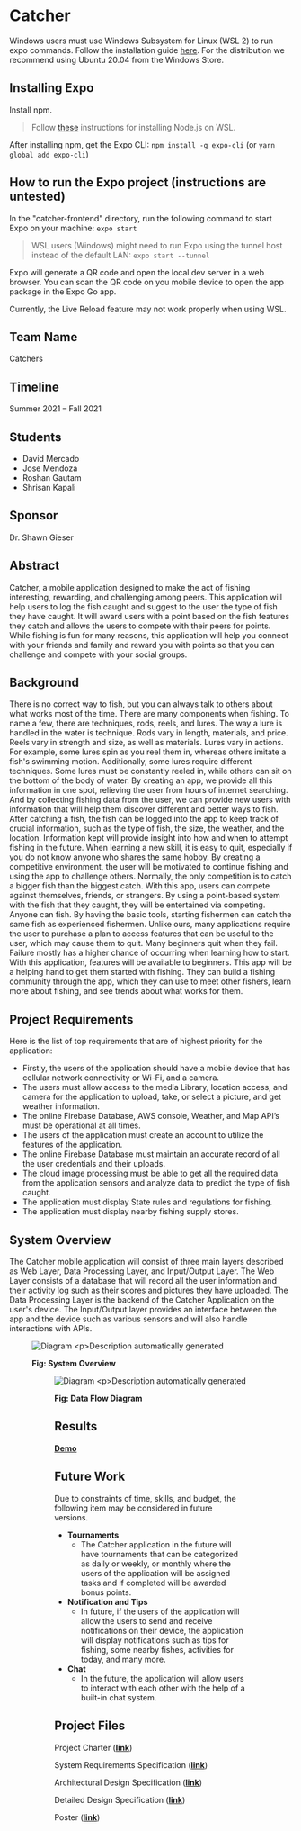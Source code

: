 # Catcher

Windows users must use Windows Subsystem for Linux (WSL 2) to run expo commands. Follow the installation guide [here](https://docs.microsoft.com/en-us/windows/wsl/install-win10). For the distribution we recommend using Ubuntu 20.04 from the Windows Store.

## Installing Expo

Install npm.

> Follow [these](https://docs.microsoft.com/en-us/windows/dev-environment/javascript/nodejs-on-wsl#install-nvm-nodejs-and-npm) instructions for installing Node.js on WSL.

After installing npm, get the Expo CLI: ```npm install -g expo-cli``` (or ```yarn global add expo-cli```)

## How to run the Expo project (instructions are untested)

In the "catcher-frontend" directory, run the following command to start Expo on your machine: ```expo start```

> WSL users (Windows) might need to run Expo using the tunnel host instead of the default LAN: ```expo start --tunnel```

Expo will generate a QR code and open the local dev server in a web browser. You can scan the QR code on you mobile device to open the app package in the Expo Go app.

Currently, the Live Reload feature may not work properly when using WSL.

<!-- wp:heading -->
<h2><strong>Team Name</strong></h2>
<!-- /wp:heading -->

<!-- wp:paragraph -->
<p>Catchers</p>
<!-- /wp:paragraph -->

<!-- wp:heading -->
<h2><strong>Timeline</strong></h2>
<!-- /wp:heading -->

<!-- wp:paragraph -->
<p>Summer 2021 – Fall 2021</p>
<!-- /wp:paragraph -->

<!-- wp:heading -->
<h2><strong>Students</strong></h2>
<!-- /wp:heading -->

<!-- wp:list -->
<ul><li>David Mercado</li><li>Jose Mendoza</li><li>Roshan Gautam</li><li>Shrisan Kapali</li></ul>
<!-- /wp:list -->

<!-- wp:heading -->
<h2><strong>Sponsor</strong></h2>
<!-- /wp:heading -->

<!-- wp:paragraph -->
<p>Dr. Shawn Gieser</p>
<!-- /wp:paragraph -->

<!-- wp:heading -->
<h2><strong>Abstract</strong></h2>
<!-- /wp:heading -->

<!-- wp:paragraph -->
<p>Catcher, a mobile application designed to make the act of fishing interesting, rewarding, and challenging among peers. This application will help users to log the fish caught and suggest to the user the type of fish they have caught. It will award users with a point based on the fish features they catch and allows the users to compete with their peers for points. While fishing is fun for many reasons, this application will help you connect with your friends and family and reward you with points so that you can challenge and compete with your social groups.&nbsp;</p>
<!-- /wp:paragraph -->

<!-- wp:heading -->
<h2><strong>Background</strong></h2>
<!-- /wp:heading -->

<!-- wp:paragraph -->
<p>There is no correct way to fish, but you can always talk to others about what works most of the time. There are many components when fishing. To name a few, there are techniques, rods, reels, and lures. The way a lure is handled in the water is technique. Rods vary in length, materials, and price. Reels vary in strength and size, as well as materials. Lures vary in actions. For example, some lures spin as you reel them in, whereas others imitate a fish's swimming motion. Additionally, some lures require different techniques. Some lures must be constantly reeled in, while others can sit on the bottom of the body of water. By creating an app, we provide all this information in one spot, relieving the user from hours of internet searching. And by collecting fishing data from the user, we can provide new users with information that will help them discover different and better ways to fish. After catching a fish, the fish can be logged into the app to keep track of crucial information, such as the type of fish, the size, the weather, and the location. Information kept will provide insight into how and when to attempt fishing in the future. When learning a new skill, it is easy to quit, especially if you do not know anyone who shares the same hobby. By creating a competitive environment, the user will be motivated to continue fishing and using the app to challenge others. Normally, the only competition is to catch a bigger fish than the biggest catch. With this app, users can compete against themselves, friends, or strangers. By using a point-based system with the fish that they caught, they will be entertained via competing. Anyone can fish. By having the basic tools, starting fishermen can catch the same fish as experienced fishermen. Unlike ours, many applications require the user to purchase a plan to access features that can be useful to the user, which may cause them to quit. Many beginners quit when they fail. Failure mostly has a higher chance of occurring when learning how to start. With this application, features will be available to beginners. This app will be a helping hand to get them started with fishing. They can build a fishing community through the app, which they can use to meet other fishers, learn more about fishing, and see trends about what works for them.</p>
<!-- /wp:paragraph -->

<!-- wp:heading -->
<h2><strong>Project Requirements</strong></h2>
<!-- /wp:heading -->

<!-- wp:paragraph -->
<p>Here is the list of top requirements that are of highest priority for the application:</p>
<!-- /wp:paragraph -->

<!-- wp:list -->
<ul><li>Firstly, the users of the application should have a mobile device that has cellular network connectivity or Wi-Fi, and a camera.</li><li>The users must allow access to the media Library, location access, and camera for the application to upload, take, or select a picture, and get weather information.&nbsp;</li><li>The online Firebase Database, AWS console, Weather, and Map API’s must be operational at all times.</li><li>The users of the application must create an account to utilize the features of the application.</li><li>The online Firebase Database must maintain an accurate record of all the user credentials and their uploads.&nbsp;</li><li>The cloud image processing must be able to get all the required data from the application sensors and analyze data to predict the type of fish caught.</li><li>The application must display State rules and regulations for fishing.</li><li>The application must display nearby fishing supply stores.</li></ul>
<!-- /wp:list -->

<!-- wp:heading -->
<h2><strong>System Overview</strong></h2>
<!-- /wp:heading -->

<!-- wp:paragraph -->
<p>The Catcher mobile application will consist of three main layers described as Web Layer, Data Processing Layer, and Input/Output Layer. The Web Layer consists of a database that will record all the user information and their activity log such as their scores and pictures they have uploaded. The Data Processing Layer is the backend of the Catcher Application on the user's device. The Input/Output layer provides an interface between the app and the device such as various sensors and will also handle interactions with APIs.&nbsp;</p>
<!-- /wp:paragraph -->

<!-- wp:image -->
<figure class="wp-block-image"><img src="https://lh4.googleusercontent.com/pw9OzNLEgq6p40Kg0xJVULJfUAeGI5U33R1GOsA-IGd7UyO8YiqamF8DaKo26ikyHAEiOrJUH3-hJABiBe2MYJRrFRHeipmWMwhgrJqyy4OWkNOqRrhGVU1cbONYz1iuQZ6iA3E" alt="Diagram

Description automatically generated"/></figure>
<!-- /wp:image -->

<!-- wp:paragraph {"align":"center"} -->
<p class="has-text-align-center"><strong> Fig: System Overview</strong></p>
<!-- /wp:paragraph -->

<!-- wp:image -->
<figure class="wp-block-image"><img src="https://lh5.googleusercontent.com/_OT2bz98B4hJcwS-1OltHgc6T4RPvZbluiBpNXQf9Nt_G8AZ21zomsLRLHKU4_n8yAK5Fi7EcHGuUXG0g2I1zbez0b8zYWMneC2jy6j_RN96vyN4zdqePasGK1fkVCcdOf7Chxc" alt="Diagram

Description automatically generated"/></figure>
<!-- /wp:image -->

<!-- wp:paragraph {"align":"center"} -->
<p class="has-text-align-center"><strong>Fig: Data Flow Diagram</strong></p>
<!-- /wp:paragraph -->

<!-- wp:heading -->
<h2><strong>Results</strong></h2>
<!-- /wp:heading -->

<!-- wp:paragraph -->
<a href="https://www.youtube.com/watch?v=8xErcC7ZlZA&ab_channel=ShrisanKapali" data-type="URL" target="_blank" rel="noreferrer noopener"><strong>Demo</strong></a>
<!-- /wp:paragraph -->

<!-- wp:heading -->
<h2><strong>Future Work</strong></h2>
<!-- /wp:heading -->

<!-- wp:paragraph -->
<p>Due to constraints of time, skills, and budget, the following item may be considered in future versions.</p>
<!-- /wp:paragraph -->

<!-- wp:list -->
<ul><li><strong>Tournaments</strong><ul><li>The Catcher application in the future will have tournaments that can be categorized as daily or weekly, or monthly where the users of the application will be assigned tasks and if completed will be awarded bonus points.&nbsp;</li></ul></li><li><strong>Notification and Tips</strong><ul><li>In future, if the users of the application will allow the users to send and receive notifications on their device, the application will display notifications such as tips for fishing, some nearby fishes, activities for today, and many more.&nbsp;</li></ul></li><li><strong>Chat</strong><ul><li>In the future, the application will allow users to interact with each other with the help of a built-in chat system.</li></ul></li></ul>
<!-- /wp:list -->

<!-- wp:heading -->
<h2><strong>Project Files</strong></h2>
<!-- /wp:heading -->

<!-- wp:paragraph -->
<p>Project Charter (<a href="https://drive.google.com/file/d/1LtvG_WNYiwkkfBKLxX9H0A2NaG1b36S9/view?usp=sharing" data-type="URL" target="_blank" rel="noreferrer noopener"><strong>link</strong></a>)</p>
<!-- /wp:paragraph -->

<!-- wp:paragraph -->
<p>System Requirements Specification (<a href="https://drive.google.com/file/d/1fEuA3pG4OaW37Eeob4_52GNvQ3RHLbd5/view?usp=sharing" data-type="URL" target="_blank" rel="noreferrer noopener"><strong>link</strong></a>)</p>
<!-- /wp:paragraph -->

<!-- wp:paragraph -->
<p>Architectural Design Specification (<a href="https://drive.google.com/file/d/1YE_4wmxrJ5_HoxeTWpuFJ5ulfPzlACZ1/view?usp=sharing" data-type="URL" target="_blank" rel="noreferrer noopener"><strong>link</strong></a>)</p>
<!-- /wp:paragraph -->

<!-- wp:paragraph -->
<p>Detailed Design Specification (<a href="https://drive.google.com/file/d/1Al0wW5tWWSn3fskK_ccAM1PCyAIv5c09/view?usp=sharing" data-type="URL" target="_blank" rel="noreferrer noopener"><strong>link</strong></a>)</p>
<!-- /wp:paragraph -->

<!-- wp:paragraph -->
<p>Poster (<a href="https://drive.google.com/file/d/1YseVeyrqguJmijsd4wSqXvKiLclDsajc/view" data-type="URL" target="_blank" rel="noreferrer noopener"><strong>link</strong></a>)</p>
<!-- /wp:paragraph -->
